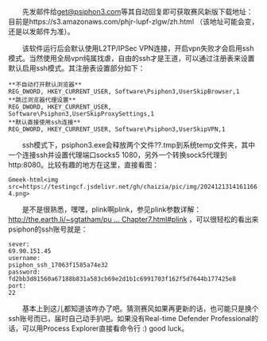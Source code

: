 &emsp;&emsp;先发邮件给[get@psiphon3.com](mailto:get@psiphon3.com)等其自动回复即可获取赛风新版下载地址：目前是https://s3.amazonaws.com/phjr-lupf-zlgw/zh.html  （该地址可能会变，还是以发邮件为准）。

&emsp;&emsp;该软件运行后会默认使用L2TP/IPSec VPN连接，开启vpn失败才会启用ssh模式。当然使用全局vpn纯属找虐，自由的ssh才是王道，可以通过注册表来设置默认启用ssh模式。其注册表设置部分如下：

```
**不自动打开默认浏览器**
REG_DWORD, HKEY_CURRENT_USER, Software\Psiphon3,UserSkipBrowser,1
**跳过浏览器代理设置**
REG_DWORD, HKEY_CURRENT_USER, Software\Psiphon3,UserSkipProxySettings,1
**默认直接使用ssh连接**
REG_DWORD, HKEY_CURRENT_USER, Software\Psiphon3,UserSkipVPN,1
```
&emsp;&emsp;ssh模式下，psiphon3.exe会释放两个文件??.tmp到系统temp文件夹，其中一个连接ssh并设置代理端口socks5 1080，另外一个转换sock5代理到http:8080。比较有趣的地方在这里，直接看图：

`Gmeek-html<img src=https://testingcf.jsdelivr.net/gh/chaizia/pic/img/20241213141611664.png>`

&emsp;&emsp;是不是很熟悉，嘿嘿，plink啊plink，参见plink参数详解：[http://the.earth.li/~sgtatham/pu ... Chapter7.html#plink](http://the.earth.li/%7Esgtatham/putty/0.61/htmldoc/Chapter7.html#plink)   ，可以很轻松的看出来psiphon的ssh账号就是：

```
sever: 
69.90.151.45
username: 
psiphon_ssh_17063f1585a74e32
password: 
fd2bb3d81560a67188b831a583cb69e2d1b1c6991703f162f5d7644b177425e8
port:
22
```
&emsp;&emsp;基本上到这儿都知道该咋办了吧。猜测赛风如果再更新的话，也可能只是换个ssh账号而已，届时自己动手扒吧。如果没有Real-time Defender Professional的话，可以用Process Explorer直接看命令行 :)  good luck。

<!-- ##{"timestamp":1317867936}## -->